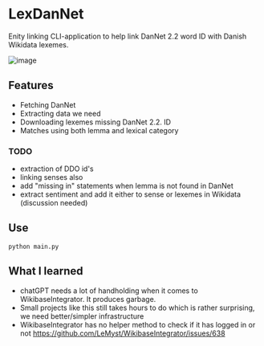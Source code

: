 # LexDanNet
Enity linking CLI-application to help link DanNet 2.2 word ID with Danish Wikidata lexemes.

![image](https://github.com/dpriskorn/LexDanNet/assets/68460690/0863e927-e00f-4825-b963-59222278b003)

## Features
* Fetching DanNet
* Extracting data we need
* Downloading lexemes missing DanNet 2.2. ID
* Matches using both lemma and lexical category

### TODO
* extraction of DDO id's
* linking senses also
* add "missing in" statements when lemma is not found in DanNet
* extract sentiment and add it either to sense or lexemes in Wikidata (discussion needed)

## Use
`python main.py`

## What I learned
* chatGPT needs a lot of handholding when it comes to WikibaseIntegrator. It produces garbage.
* Small projects like this still takes hours to do which is rather surprising, we need better/simpler infrastructure
* WikibaseIntegrator has no helper method to check if it has logged in or not https://github.com/LeMyst/WikibaseIntegrator/issues/638
